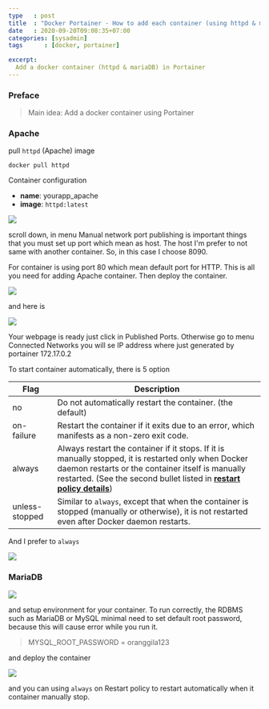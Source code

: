 ```yaml
---
type   : post
title  : "Docker Portainer - How to add each container (using httpd & mariaDB)"
date   : 2020-09-20T09:08:35+07:00
categories: [sysadmin]
tags      : [docker, portainer]

excerpt:
  Add a docker container (httpd & mariaDB) in Portainer
---
```


### Preface
> Main idea: Add a docker container using Portainer

### Apache
pull ```httpd``` (Apache) image

    docker pull httpd

Container configuration
- **name**: yourapp_apache
- **image**: ```httpd:latest```

![](https://res.cloudinary.com/bimagv/image/upload/v1608737014/2020-09/2020-09-20-docker-portainer-add-container.png)

scroll down, in menu Manual network port publishing is important things that you must set up port which mean as host. The host I'm prefer to not same with another container. So, in this case I choose 8090.

For container is using port 80 which mean default port for HTTP. This is all you need for adding Apache container. Then deploy the container.

![](https://res.cloudinary.com/bimagv/image/upload/v1608737357/2020-09/2020-09-20-docker-portainer-add-container-2.png)

and here is

![](https://res.cloudinary.com/bimagv/image/upload/v1608737443/2020-09/2020-09-20-docker-portainer-add-container-3.png)

Your webpage is ready just click in Published Ports. Otherwise go to menu Connected Networks you will se IP address where just generated by portainer 172.17.0.2

To start container automatically, there is 5 option

| Flag | Description |
|------|-------------|
| no    | Do not automatically restart the container. (the default)            |
| on-failure    | Restart the container if it exits due to an error, which manifests as a non-zero exit code.            |
| always     | Always restart the container if it stops. If it is manually stopped, it is restarted only when Docker daemon restarts or the container itself is manually restarted. (See the second bullet listed in [**restart policy details**](https://docs.docker.com/config/containers/start-containers-automatically/#restart-policy-details))            |
| unless-stopped     | Similar to ```always```, except that when the container is stopped (manually or otherwise), it is not restarted even after Docker daemon restarts.            |

And  I prefer to ```always```

![](https://res.cloudinary.com/bimagv/image/upload/v1608737859/2020-09/2020-09-20-docker-portainer-add-container-4.png)

### MariaDB

![](https://res.cloudinary.com/bimagv/image/upload/v1608737938/2020-09/2020-09-20-docker-portainer-add-container-5.png)

and setup environment for your container. To run correctly, the RDBMS such as MariaDB or MySQL minimal need to set default root password, because this will cause error while you run it.

>MYSQL_ROOT_PASSWORD = oranggila123

and deploy the container

![](https://res.cloudinary.com/bimagv/image/upload/v1608738011/2020-09/2020-09-20-docker-portainer-add-container-6.png)

and you can using ```always``` on Restart policy to restart automatically when it container manually stop.
